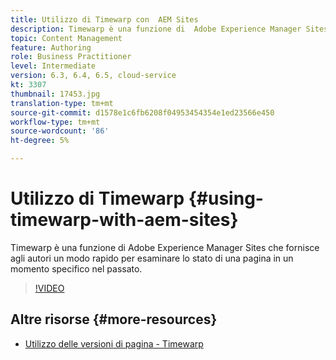 ```yaml
---
title: Utilizzo di Timewarp con  AEM Sites
description: Timewarp è una funzione di  Adobe Experience Manager Sites che fornisce agli autori un modo rapido per esaminare lo stato di una pagina in un momento specifico nel passato.
topic: Content Management
feature: Authoring
role: Business Practitioner
level: Intermediate
version: 6.3, 6.4, 6.5, cloud-service
kt: 3307
thumbnail: 17453.jpg
translation-type: tm+mt
source-git-commit: d1578e1c6fb6208f04953454354e1ed23566e450
workflow-type: tm+mt
source-wordcount: '86'
ht-degree: 5%

---
```



# Utilizzo di Timewarp {#using-timewarp-with-aem-sites}

Timewarp è una funzione di  Adobe Experience Manager Sites che fornisce agli autori un modo rapido per esaminare lo stato di una pagina in un momento specifico nel passato.

>[!VIDEO](https://video.tv.adobe.com/v/17453/?quality=12&learn=on)

## Altre risorse {#more-resources}

* [Utilizzo delle versioni di pagina - Timewarp](https://experienceleague.adobe.com/docs/experience-manager-cloud-service/sites/authoring/features/page-versions.html)
